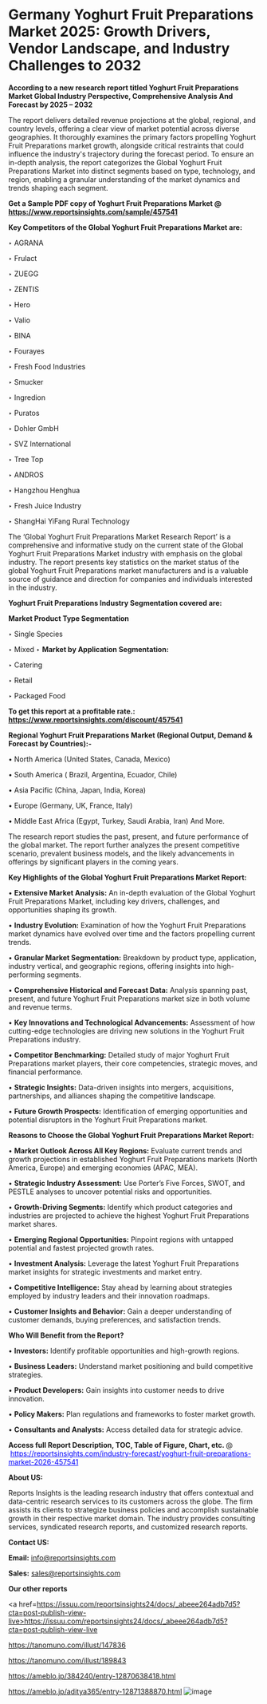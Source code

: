 # Germany Yoghurt Fruit Preparations Market 2025: Growth Drivers, Vendor Landscape, and Industry Challenges to 2032

<strong>According to a new research report titled Yoghurt Fruit Preparations Market Global Industry Perspective, Comprehensive Analysis And Forecast by 2025 – 2032</strong>

The report delivers detailed revenue projections at the global, regional, and country levels, offering a clear view of market potential across diverse geographies. It thoroughly examines the primary factors propelling Yoghurt Fruit Preparations market growth, alongside critical restraints that could influence the industry's trajectory during the forecast period. To ensure an in-depth analysis, the report categorizes the Global Yoghurt Fruit Preparations Market into distinct segments based on type, technology, and region, enabling a granular understanding of the market dynamics and trends shaping each segment.

<strong>Get a Sample PDF copy of Yoghurt Fruit Preparations Market </strong><strong>@<a href=https://www.reportsinsights.com/sample/457541 style=color:#0000ff;> https://www.reportsinsights.com/sample/457541</a></strong></font>

<strong>Key Competitors of the Global Yoghurt Fruit Preparations Market are:</strong>

‣ AGRANA

‣ Frulact

‣ ZUEGG

‣ ZENTIS

‣ Hero

‣ Valio

‣ BINA

‣ Fourayes

‣ Fresh Food Industries

‣ Smucker

‣ Ingredion

‣ Puratos

‣ Dohler GmbH

‣ SVZ International

‣ Tree Top

‣ ANDROS

‣ Hangzhou Henghua

‣ Fresh Juice Industry

‣ ShangHai YiFang Rural Technology

The ‘Global Yoghurt Fruit Preparations Market Research Report’ is a comprehensive and informative study on the current state of the Global Yoghurt Fruit Preparations Market industry with emphasis on the global industry. The report presents key statistics on the market status of the global Yoghurt Fruit Preparations market manufacturers and is a valuable source of guidance and direction for companies and individuals interested in the industry.

<strong>Yoghurt Fruit Preparations Industry Segmentation covered are:</strong>

<strong>Market Product Type Segmentation</strong>

‣ Single Species

‣ Mixed
‣ 
<strong>Market by Application Segmentation:</strong>

‣ Catering

‣ Retail

‣ Packaged Food

<strong>To get this report at a profitable rate.: <a href=https://www.reportsinsights.com/discount/457541 style=color:#0000ff;>https://www.reportsinsights.com/discount/457541</a></strong></font>

<strong>Regional Yoghurt Fruit Preparations Market (Regional Output, Demand &amp; Forecast by Countries):-</strong>

• North America (United States, Canada, Mexico)

• South America ( Brazil, Argentina, Ecuador, Chile)

• Asia Pacific (China, Japan, India, Korea)

• Europe (Germany, UK, France, Italy)

• Middle East Africa (Egypt, Turkey, Saudi Arabia, Iran) And More.

The research report studies the past, present, and future performance of the global market. The report further analyzes the present competitive scenario, prevalent business models, and the likely advancements in offerings by significant players in the coming years.

<strong>Key Highlights of the Global Yoghurt Fruit Preparations Market Report:</strong>

• <strong>Extensive Market Analysis:</strong> An in-depth evaluation of the Global Yoghurt Fruit Preparations Market, including key drivers, challenges, and opportunities shaping its growth.

• <strong>Industry Evolution:</strong> Examination of how the Yoghurt Fruit Preparations market dynamics have evolved over time and the factors propelling current trends.

• <strong>Granular Market Segmentation:</strong> Breakdown by product type, application, industry vertical, and geographic regions, offering insights into high-performing segments.

• <strong>Comprehensive Historical and Forecast Data:</strong> Analysis spanning past, present, and future Yoghurt Fruit Preparations market size in both volume and revenue terms.

• <strong>Key Innovations and Technological Advancements:</strong> Assessment of how cutting-edge technologies are driving new solutions in the Yoghurt Fruit Preparations industry.

• <strong>Competitor Benchmarking:</strong> Detailed study of major Yoghurt Fruit Preparations market players, their core competencies, strategic moves, and financial performance.

• <strong>Strategic Insights:</strong> Data-driven insights into mergers, acquisitions, partnerships, and alliances shaping the competitive landscape.

• <strong>Future Growth Prospects:</strong> Identification of emerging opportunities and potential disruptors in the Yoghurt Fruit Preparations market.

<strong>Reasons to Choose the Global Yoghurt Fruit Preparations Market Report:</strong>

• <strong>Market Outlook Across All Key Regions:</strong> Evaluate current trends and growth projections in established Yoghurt Fruit Preparations markets (North America, Europe) and emerging economies (APAC, MEA).

• <strong>Strategic Industry Assessment:</strong> Use Porter’s Five Forces, SWOT, and PESTLE analyses to uncover potential risks and opportunities.

• <strong>Growth-Driving Segments:</strong> Identify which product categories and industries are projected to achieve the highest Yoghurt Fruit Preparations market shares.

• <strong>Emerging Regional Opportunities:</strong> Pinpoint regions with untapped potential and fastest projected growth rates.

• <strong>Investment Analysis:</strong> Leverage the latest Yoghurt Fruit Preparations market insights for strategic investments and market entry.

• <strong>Competitive Intelligence:</strong> Stay ahead by learning about strategies employed by industry leaders and their innovation roadmaps.

• <strong>Customer Insights and Behavior:</strong> Gain a deeper understanding of customer demands, buying preferences, and satisfaction trends.

<strong>Who Will Benefit from the Report?</strong>

• <strong>Investors:</strong> Identify profitable opportunities and high-growth regions.

• <strong>Business Leaders:</strong> Understand market positioning and build competitive strategies.

• <strong>Product Developers:</strong> Gain insights into customer needs to drive innovation.

• <strong>Policy Makers:</strong> Plan regulations and frameworks to foster market growth.

• <strong>Consultants and Analysts:</strong> Access detailed data for strategic advice.
</ul>
<strong>Access full Report Description, TOC, Table of Figure, Chart, etc. </strong>@  <a href=https://reportsinsights.com/industry-forecast/yoghurt-fruit-preparations-market-2026-457541 style=color:#0000ff;>https://reportsinsights.com/industry-forecast/yoghurt-fruit-preparations-market-2026-457541</a></font>

<strong><strong>About US</strong>:</strong>

Reports Insights is the leading research industry that offers contextual and data-centric research services to its customers across the globe. The firm assists its clients to strategize business policies and accomplish sustainable growth in their respective market domain. The industry provides consulting services, syndicated research reports, and customized research reports.

<strong>Contact US:</strong>

<p class=""""><b>Email:</b> <a href=mailto:info@reportsinsights.com>info@reportsinsights.com</a></p>
<p class=""""><b>Sales:</b> <a href=mailto:sales@reportsinsights.com>sales@reportsinsights.com</a></p>

<strong>Our other reports</strong>

<a href=https://issuu.com/reportsinsights24/docs/_abeee264adb7d5?cta=post-publish-view-live>https://issuu.com/reportsinsights24/docs/_abeee264adb7d5?cta=post-publish-view-live</a>

<a href=https://tanomuno.com/illust/147836>https://tanomuno.com/illust/147836</a>

<a href=https://tanomuno.com/illust/189843>https://tanomuno.com/illust/189843</a>

<a href=https://ameblo.jp/384240/entry-12870638418.html>https://ameblo.jp/384240/entry-12870638418.html</a>

<a href=https://ameblo.jp/aditya365/entry-12871388870.html>https://ameblo.jp/aditya365/entry-12871388870.html</a>
![image](https://github.com/user-attachments/assets/81bc157f-f3b8-423a-bbde-6aab5a70c40a)
